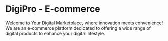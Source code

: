 # DigiPro - E-commerce
Welcome to Your Digital Marketplace, where innovation meets convenience! We are an e-commerce platform dedicated to offering a wide range of digital products to enhance your digital lifestyle.
